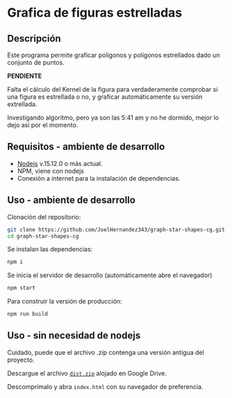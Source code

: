 # Grafica de figuras estrelladas
## Descripción
Este programa permite graficar polígonos y polígonos estrellados dado un conjunto de puntos.

**PENDIENTE**

Falta el cálculo del Kernel de la figura para verdaderamente comprobar si una figura es estrellada o no, y graficar automáticamente su versión extrellada.

Investigando algoritmo, pero ya son las 5:41 am y no he dormido, mejor lo dejo así por el momento.

## Requisitos - ambiente de desarrollo
- [Nodejs](https://nodejs.org/en/) v.15.12.0 o más actual.
- NPM, viene con nodejs
- Conexión a internet para la instalación de dependencias.

## Uso - ambiente de desarrollo

Clonación del repositorio:
```bash
git clone https://github.com/JoelHernandez343/graph-star-shapes-cg.git
cd graph-star-shapes-cg
```

Se instalan las dependencias:
```bash
npm i
```

Se inicia el servidor de desarrollo (automáticamente abre el navegador)
```bash
npm start
```

Para construir la versión de producción:
```bash
npm run build
```

## Uso - sin necesidad de nodejs
Cuidado, puede que el archivo .zip contenga una versión antigua del proyecto.

Descargue el archivo [`dist.zip`](https://drive.google.com/file/d/1iIaK_1-85g6bIKoC8FvFJaJ9v1ViahPK/view) alojado en Google Drive.

Descomprímalo y abra `index.html` con su navegador de preferencia.